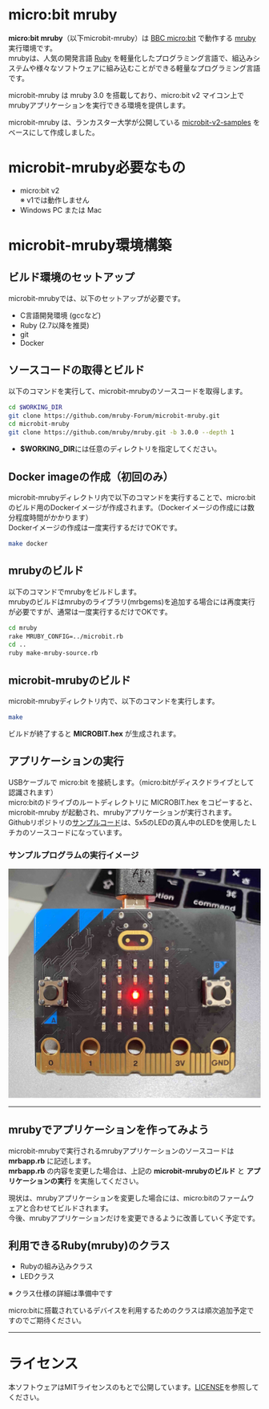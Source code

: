 # micro:bit mruby

**micro:bit mruby**（以下microbit-mruby）は [BBC micro:bit](https://microbit.org/) で動作する [mruby](https://mruby.org/) 実行環境です。  
mrubyは、人気の開発言語 [Ruby](https://www.ruby-lang.org/) を軽量化したプログラミング言語で、組込みシステムや様々なソフトウェアに組み込むことができる軽量なプログラミング言語です。

microbit-mruby は mruby 3.0 を搭載しており、micro:bit v2 マイコン上でmrubyアプリケーションを実行できる環境を提供します。

microbit-mruby は、ランカスター大学が公開している [microbit-v2-samples](https://github.com/lancaster-university/microbit-v2-samples) をベースにして作成しました。

# microbit-mruby必要なもの

- micro:bit v2  
  ※ v1では動作しません
- Windows PC または Mac

# microbit-mruby環境構築

## ビルド環境のセットアップ

microbit-mrubyでは、以下のセットアップが必要です。

- C言語開発環境 (gccなど)
- Ruby (2.7以降を推奨)
- git
- Docker

## ソースコードの取得とビルド

以下のコマンドを実行して、microbit-mrubyのソースコードを取得します。

```bash
cd $WORKING_DIR
git clone https://github.com/mruby-Forum/microbit-mruby.git
cd microbit-mruby
git clone https://github.com/mruby/mruby.git -b 3.0.0 --depth 1
```

- **$WORKING_DIR**には任意のディレクトリを指定してください。

## Docker imageの作成（初回のみ）

microbit-mrubyディレクトリ内で以下のコマンドを実行することで、micro:bitのビルド用のDockerイメージが作成されます。（Dockerイメージの作成には数分程度時間がかかります）  
Dockerイメージの作成は一度実行するだけでOKです。

```bash
make docker
```

## mrubyのビルド

以下のコマンドでmrubyをビルドします。  
mrubyのビルドはmrubyのライブラリ(mrbgems)を追加する場合には再度実行が必要ですが、通常は一度実行するだけでOKです。

```bash
cd mruby
rake MRUBY_CONFIG=../microbit.rb
cd ..
ruby make-mruby-source.rb
```

## microbit-mrubyのビルド

microbit-mrubyディレクトリ内で、以下のコマンドを実行します。

```bash
make
```

ビルドが終了すると **MICROBIT.hex** が生成されます。

## アプリケーションの実行

USBケーブルで micro:bit を接続します。（micro:bitがディスクドライブとして認識されます）  
micro:bitのドライブのルートディレクトリに MICROBIT.hex をコピーすると、microbit-mruby が起動され、mrubyアプリケーションが実行されます。  
Githubリポジトリの[サンプルコード](mrbapp.rb)は、5x5のLEDの真ん中のLEDを使用したＬチカのソースコードになっています。

### サンプルプログラムの実行イメージ

![L-chika](https://github.com/mruby-Forum/microbit-mruby/blob/image/img/microbit-mruby-lchika.jpg)

---

## mrubyでアプリケーションを作ってみよう

microbit-mrubyで実行されるmrubyアプリケーションのソースコードは **mrbapp.rb** に記述します。  
**mrbapp.rb** の内容を変更した場合は、上記の **microbit-mrubyのビルド** と **アプリケーションの実行** を実施してください。

現状は、mrubyアプリケーションを変更した場合には、micro:bitのファームウェアと合わせてビルドされます。  
今後、mrubyアプリケーションだけを変更できるように改善していく予定です。

## 利用できるRuby(mruby)のクラス

- Rubyの組み込みクラス
- LEDクラス

※ クラス仕様の詳細は準備中です

micro:bitに搭載されているデバイスを利用するためのクラスは順次追加予定ですのでご期待ください。

---

# ライセンス

本ソフトウェアはMITライセンスのもとで公開しています。[LICENSE](LICENSE)を参照してください。
